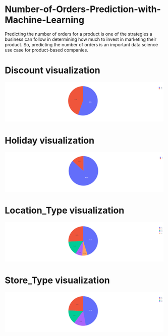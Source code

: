 # Number-of-Orders-Prediction-with-Machine-Learning

Predicting the number of orders for a product is one of the strategies a business can follow in determining how much to invest in marketing their product. So, predicting the number of orders is an important data science use case for product-based companies.



# Discount visualization

![Discount](https://github.com/Ruslan281/Number-of-Orders-Prediction-with-Machine-Learning/blob/main/Discount.png)


# Holiday visualization
![Holiday](https://github.com/Ruslan281/Number-of-Orders-Prediction-with-Machine-Learning/blob/main/Holiday.png)


# Location_Type visualization
![Location_Type](https://github.com/Ruslan281/Number-of-Orders-Prediction-with-Machine-Learning/blob/main/Location_Type.png)


# Store_Type visualization
![Store_Type](https://github.com/Ruslan281/Number-of-Orders-Prediction-with-Machine-Learning/blob/main/Store_Type.png)
